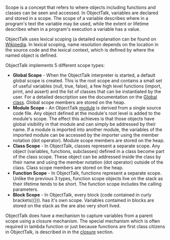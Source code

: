 Scope is a concept that refers to where objects including functions and
classes can be seen and accessed. In ObjectTalk, variables are declared and
stored in a scope. The scope of a variable describes where in a program's
text the variable may be used, while the extent or lifetime describes when
in a program's execution a variable has a value.

ObjectTalk uses lexical scoping (a detailed explanation can be found on
[Wikipedia](https://en.wikipedia.org/wiki/Scope_(computer_science)).
In lexical scoping, name resolution depends on the location in the source
code and the lexical context, which is defined by where the named object
is defined.

ObjectTalk implements 5 different scope types:

* **Global Scope** - When the ObjectTalk interpreter is started,
a default global scope is created. This is the root scope and contains
a small set of useful variables (null, true, false), a few high level
functions (import, print, and assert) and the list of classes that can be
instantiated by the user. For a detailed description see the documentation
on the [Global class](classes.html#global). Global scope members
are stored on the heap.
* **Module Scope** - An ObjectTalk [module](#modules) is derived from
a single source code file. Any object defined at the module's root level
is added to the module's scope. The effect this achieves is that those
objects have global visibility in that module and can simply be addressed
by their name. If a module is imported into another module, the variables
of the imported module can be accessed by the importer using the member
notation (dot operator). Module scope members are stored on the heap.
* **Class Scope** - In ObjectTalk, classes represent a separate scope.
Any object (variables, functions, subclasses) defined in a class become
part of the class scope. These object can be addressed inside the class
by their name and using the member notation (dot operator) outside of the
class. Class scope members are stored on the heap.
* **Function Scope** - In ObjectTalk, functions represent a separate scope.
Unlike the previous 3 types, function scope objects live on the stack as
their lifetime tends to be short. The function scope includes the calling
parameters.
* **Block Scope** - In ObjectTalk, every block (code contained in
curly brackets({})). has it's own scope. Variables contained in blocks
are stored on the stack as the are also very short lived.

ObjectTalk does have a mechanism to capture variables from a parent
scope using a closure mechanism. The special mechanism which is often
required in lambda function or just because functions are first class
citizens in ObjectTalk, is described in in the [closure](#closures)
section.
